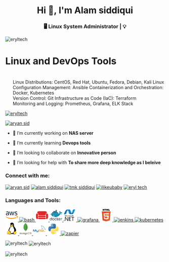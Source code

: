 <h1 align="center">Hi 👋, I'm Alam siddiqui</h1>
<h3 align="center">🖥️ Linux System Administrator | 💡</h3>

<p align="left"> <img src="https://komarev.com/ghpvc/?username=eryltech&label=Profile%20views&color=0e75b6&style=flat" alt="eryltech" /> </p>
<h4 align="left" style="font-size:30px">Linux and DevOps Tools</h4>
<p><ul>Linux Distributions: CentOS, Red Hat, Ubuntu, Fedora, Debian, Kali Linux<br>
Configuration Management: Ansible
Containerization and Orchestration: Docker, Kubernetes<br>
Version Control: Git
Infrastructure as Code (IaC): Terraform<br>
Monitoring and Logging: Prometheus, Grafana, ELK Stack</p></ul>

<p align="left"> <a href="https://github.com/ryo-ma/github-profile-trophy"><img src="https://github-profile-trophy.vercel.app/?username=eryltech" alt="eryltech" /></a> </p>

<p align="left"> <a href="https://twitter.com/aryan sid" target="blank"><img src="https://img.shields.io/twitter/follow/aryan sid?logo=twitter&style=for-the-badge" alt="aryan sid" /></a> </p>

- 🔭 I’m currently working on **NAS server**

- 🌱 I’m currently learning **Devops tools**

- 👯 I’m looking to collaborate on **Innovative person**

- 🤝 I’m looking for help with **To share more deep knowledge as I beleive**

<h3 align="left">Connect with me:</h3>
<p align="left">
<a href="https://twitter.com/aryan sid" target="blank"><img align="center" src="https://raw.githubusercontent.com/rahuldkjain/github-profile-readme-generator/master/src/images/icons/Social/twitter.svg" alt="aryan sid" height="30" width="40" /></a>
<a href="https://linkedin.com/in/alam siddiqui" target="blank"><img align="center" src="https://raw.githubusercontent.com/rahuldkjain/github-profile-readme-generator/master/src/images/icons/Social/linked-in-alt.svg" alt="alam siddiqui" height="30" width="40" /></a>
<a href="https://fb.com/tmk siddiqui" target="blank"><img align="center" src="https://raw.githubusercontent.com/rahuldkjain/github-profile-readme-generator/master/src/images/icons/Social/facebook.svg" alt="tmk siddiqui" height="30" width="40" /></a>
<a href="https://instagram.com/ilikeubaby" target="blank"><img align="center" src="https://raw.githubusercontent.com/rahuldkjain/github-profile-readme-generator/master/src/images/icons/Social/instagram.svg" alt="ilikeubaby" height="30" width="40" /></a>
<a href="https://www.youtube.com/c/eryl tech" target="blank"><img align="center" src="https://raw.githubusercontent.com/rahuldkjain/github-profile-readme-generator/master/src/images/icons/Social/youtube.svg" alt="eryl tech" height="30" width="40" /></a>
</p>

<h3 align="left">Languages and Tools:</h3>
<p align="left"> <a href="https://aws.amazon.com" target="_blank" rel="noreferrer"> <img src="https://raw.githubusercontent.com/devicons/devicon/master/icons/amazonwebservices/amazonwebservices-original-wordmark.svg" alt="aws" width="40" height="40"/> </a> <a href="https://www.gnu.org/software/bash/" target="_blank" rel="noreferrer"> <img src="https://www.vectorlogo.zone/logos/gnu_bash/gnu_bash-icon.svg" alt="bash" width="40" height="40"/> </a> <a href="https://couchdb.apache.org/" target="_blank" rel="noreferrer"> <img src="https://raw.githubusercontent.com/devicons/devicon/0d6c64dbbf311879f7d563bfc3ccf559f9ed111c/icons/couchdb/couchdb-original.svg" alt="couchdb" width="40" height="40"/> </a> <a href="https://www.docker.com/" target="_blank" rel="noreferrer"> <img src="https://raw.githubusercontent.com/devicons/devicon/master/icons/docker/docker-original-wordmark.svg" alt="docker" width="40" height="40"/> </a> <a href="https://dotnet.microsoft.com/" target="_blank" rel="noreferrer"> <img src="https://raw.githubusercontent.com/devicons/devicon/master/icons/dot-net/dot-net-original-wordmark.svg" alt="dotnet" width="40" height="40"/> </a> <a href="https://grafana.com" target="_blank" rel="noreferrer"> <img src="https://www.vectorlogo.zone/logos/grafana/grafana-icon.svg" alt="grafana" width="40" height="40"/> </a> <a href="https://www.w3.org/html/" target="_blank" rel="noreferrer"> <img src="https://raw.githubusercontent.com/devicons/devicon/master/icons/html5/html5-original-wordmark.svg" alt="html5" width="40" height="40"/> </a> <a href="https://www.jenkins.io" target="_blank" rel="noreferrer"> <img src="https://www.vectorlogo.zone/logos/jenkins/jenkins-icon.svg" alt="jenkins" width="40" height="40"/> </a> <a href="https://kubernetes.io" target="_blank" rel="noreferrer"> <img src="https://www.vectorlogo.zone/logos/kubernetes/kubernetes-icon.svg" alt="kubernetes" width="40" height="40"/> </a> <a href="https://www.linux.org/" target="_blank" rel="noreferrer"> <img src="https://raw.githubusercontent.com/devicons/devicon/master/icons/linux/linux-original.svg" alt="linux" width="40" height="40"/> </a> <a href="https://www.mongodb.com/" target="_blank" rel="noreferrer"> <img src="https://raw.githubusercontent.com/devicons/devicon/master/icons/mongodb/mongodb-original-wordmark.svg" alt="mongodb" width="40" height="40"/> </a> <a href="https://www.mysql.com/" target="_blank" rel="noreferrer"> <img src="https://raw.githubusercontent.com/devicons/devicon/master/icons/mysql/mysql-original-wordmark.svg" alt="mysql" width="40" height="40"/> </a> <a href="https://www.python.org" target="_blank" rel="noreferrer"> <img src="https://raw.githubusercontent.com/devicons/devicon/master/icons/python/python-original.svg" alt="python" width="40" height="40"/> </a> <a href="https://zapier.com" target="_blank" rel="noreferrer"> <img src="https://www.vectorlogo.zone/logos/zapier/zapier-icon.svg" alt="zapier" width="40" height="40"/> </a> </p>

<p><img align="left" src="https://github-readme-stats.vercel.app/api/top-langs?username=eryltech&show_icons=true&locale=en&layout=compact" alt="eryltech" /></p>

<p>&nbsp;<img align="center" src="https://github-readme-stats.vercel.app/api?username=eryltech&show_icons=true&locale=en" alt="eryltech" /></p>

<p><img align="center" src="https://github-readme-streak-stats.herokuapp.com/?user=eryltech&" alt="eryltech" /></p>
